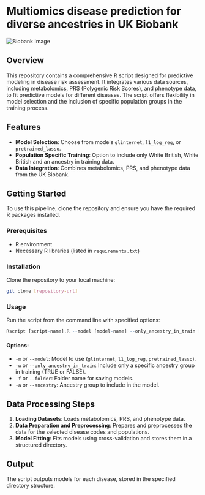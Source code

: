 # Multiomics disease prediction for diverse ancestries in UK Biobank

![Biobank Image](https://github.com/rivas-lab/multiomics/raw/main/images/biobank.jpg)

## Overview
This repository contains a comprehensive R script designed for predictive modeling in disease risk assessment. It integrates various data sources, including metabolomics, PRS (Polygenic Risk Scores), and phenotype data, to fit predictive models for different diseases. The script offers flexibility in model selection and the inclusion of specific population groups in the training process.

## Features
- **Model Selection**: Choose from models `glinternet`, `l1_log_reg`, or `pretrained_lasso`.
- **Population Specific Training**: Option to include only White British, White British and an ancestry in training data.
- **Data Integration**: Combines metabolomics, PRS, and phenotype data from the UK Biobank.

## Getting Started
To use this pipeline, clone the repository and ensure you have the required R packages installed.

### Prerequisites
- R environment
- Necessary R libraries (listed in `requirements.txt`)

### Installation
Clone the repository to your local machine:
```bash
git clone [repository-url]
```

### Usage
Run the script from the command line with specified options:
```R
Rscript [script-name].R --model [model-name] --only_ancestry_in_train [TRUE/FALSE] --folder [folder-name] --ancestry [ancestry-group]
```

#### Options:
- `-m` or `--model`: Model to use (`glinternet`, `l1_log_reg`, `pretrained_lasso`).
- `-w` or `--only_ancestry_in_train`: Include only a specific ancestry group in training (TRUE or FALSE).
- `-f` or `--folder`: Folder name for saving models.
- `-a` or `--ancestry`: Ancestry group to include in the model.

## Data Processing Steps
1. **Loading Datasets**: Loads metabolomics, PRS, and phenotype data.
2. **Data Preparation and Preprocessing**: Prepares and preprocesses the data for the selected disease codes and populations.
3. **Model Fitting**: Fits models using cross-validation and stores them in a structured directory.

## Output
The script outputs models for each disease, stored in the specified directory structure.
